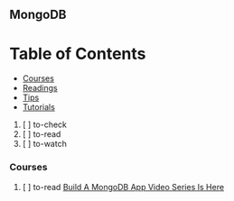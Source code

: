 ## MongoDB

# Table of Contents
<!-- MarkdownTOC depth=4 -->
  - [Courses](#courses)
  - [Readings](#readings)
  - [Tips](#tips)
  - [Tutorials](#tutorials)
<!-- /MarkdownTOC -->

  1. [ ] to-check []()
  1. [ ] to-read []()
  1. [ ] to-watch []()

### Courses

  1. [ ] to-read [Build A MongoDB App Video Series Is Here](https://medium.com/burke-knows-words/build-a-mongodb-app-video-series-is-here-21445c1e198d)

